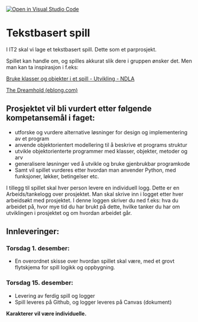 [![Open in Visual Studio Code](https://classroom.github.com/assets/open-in-vscode-c66648af7eb3fe8bc4f294546bfd86ef473780cde1dea487d3c4ff354943c9ae.svg)](https://classroom.github.com/online_ide?assignment_repo_id=9477890&assignment_repo_type=AssignmentRepo)
# Tekstbasert spill

I IT2 skal vi lage et tekstbasert spill. Dette som et parprosjekt.

Spillet kan handle om, og spilles akkurat slik dere i gruppen ønsker det. Men man kan ta inspirasjon i f.eks:

[Bruke klasser og objekter i et spill - Utvikling - NDLA](https://ndla.no/nb/subject:5e53694a-c8eb-4871-8558-71523941c28e/topic:7342e935-c243-4277-8d07-d21ffa21b539/resource:4e6d25ab-1597-4b3d-b9bd-61bc6ad4140b)

[The Dreamhold (eblong.com)](https://eblong.com/zarf/zweb/dreamhold/)

## Prosjektet vil bli vurdert etter følgende kompetansemål i faget:

- utforske og vurdere alternative løsninger for design og implementering av et program
- anvende objektorientert modellering til å beskrive et programs struktur
- utvikle objektorienterte programmer med klasser, objekter, metoder og arv
- generalisere løsninger ved å utvikle og bruke gjenbrukbar programkode
- Samt vil spillet vurderes etter hvordan man anvender Python, med funksjoner, løkker, betingelser etc.

I tillegg til spillet skal hver person levere en individuell logg. Dette er en Arbeids/tankelogg over prosjektet. Man skal skrive inn i logget etter hver arbeidsøkt med prosjektet. I denne loggen skriver du ned f.eks: hva du arbeidet på, hvor mye tid du har brukt på dette, hvilke tanker du har om utviklingen i prosjektet og om hvordan arbeidet går.


## Innleveringer:
 
### Torsdag 1. desember: 
- En overordnet skisse over hvordan spillet skal være, med et grovt flytskjema for spill logikk og oppbygning.

### Torsdag 15. desember:

- Levering av ferdig spill og logger
- Spill leveres på Github, og logger leveres på Canvas (dokument)

**Karakterer vil være individuelle.**
